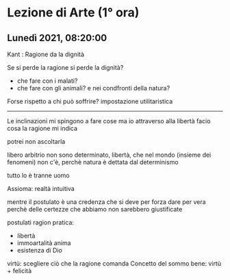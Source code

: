 #  Lezione di Arte (1° ora)
## Lunedì 2021, 08:20:00

Kant : Ragione da la dignità

Se si perde la ragione si perde la dignità?

* che fare con i malati?
* che fare con gli animali? e nei condfronti della natura?


Forse rispetto a chi può soffrire?
impostazione utilitaristica


---

Le inclinazioni mi spingono a fare cose
ma io attraverso alla libertà facio cosa la ragione mi indica

potrei non ascoltarla

libero arbitrio
non sono determinato, libertà, che nel mondo (insieme dei fenomeni) non c'è, perchè natura è dettata dal determinismo

tutto lo è tranne uomo


Assioma: realtà intuitiva

mentre il postulato è una credenza che si deve per forza dare per vera perchè delle certezze che abbiamo non sarebbero giustificate

postulati ragion pratica:
* libertà
* immoartalità anima
* esistenza di Dio



virtù: scegliere ciò che la ragione comanda
Concetto del sommo bene: virtù + felicità
<!--stackedit_data:
eyJoaXN0b3J5IjpbLTEzNzAyNjgwMzAsMjAzNzg2NzQ5OCwtMz
k2OTM2ODE5XX0=
-->